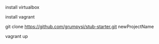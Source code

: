 
install virtualbox

install vagrant

git clone https://github.com/grumpysi/stub-starter.git newProjectName

vagrant up



